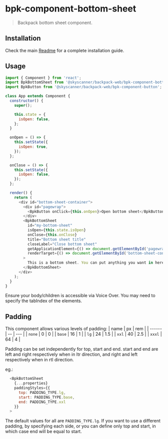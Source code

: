 # bpk-component-bottom-sheet

> Backpack bottom sheet component.

## Installation

Check the main [Readme](https://github.com/skyscanner/backpack#usage) for a complete installation guide.

## Usage

```js
import { Component } from 'react';
import BpkBottomSheet from '@skyscanner/backpack-web/bpk-component-bottom-sheet';
import BpkButton from '@skyscanner/backpack-web/bpk-component-button';

class App extends Component {
  constructor() {
    super();

    this.state = {
      isOpen: false,
    };
  }

  onOpen = () => {
    this.setState({
      isOpen: true,
    });
  };

  onClose = () => {
    this.setState({
      isOpen: false,
    });
  };

  render() {
    return (
      <div id="bottom-sheet-container">
        <div id="pagewrap">
          <BpkButton onClick={this.onOpen}>Open bottom sheet</BpkButton>
        </div>
        <BpkBottomSheet
          id="my-bottom-sheet"
          isOpen={this.state.isOpen}
          onClose={this.onClose}
          title="Bottom sheet title"
          closeLabel="Close bottom sheet"
          getApplicationElement={() => document.getElementById('pagewrap')}
          renderTarget={() => document.getElementById('bottom-sheet-container')}
        >
          This is a bottom sheet. You can put anything you want in here.
        </BpkBottomSheet>
      </div>
    );
  }
}
```

Ensure your body/children is accessible via Voice Over. You may need to specify the tabIndex of the elements.

## Padding

This component allows various levels of padding:
| name   | px | rem |
| ------ | -- | --- |
| `none` | 0  | 0   |
| `base` | 16 | 1   |
| `lg`   | 24 | 1.5 |
| `xxl`  | 40 | 2.5 |
| `xxxl` | 64 | 4   |

Padding can be set independently for top, start and end. start and end are left and right respectively when in ltr direction, and right and left respectively when in rtl direction.

eg.:
```js
  <BpkBottomSheet
    {...properties}
    paddingStyles={{
      top: PADDING_TYPE.lg,
      start: PADDING_TYPE.base,
      end: PADDING_TYPE.xxl
    }}
  >

```

The default values for all are `PADDING_TYPE.lg`. If you want to use a different padding, by specifying each side, or you can define only top and start, in which case end will be equal to start.
